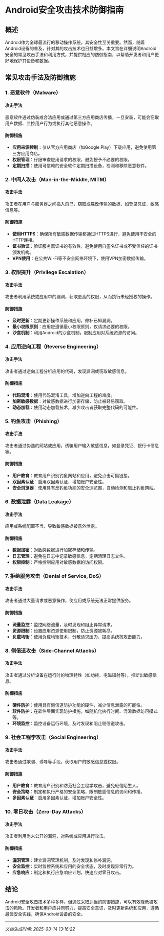 # Android安全攻击技术防御指南

## 概述

Android作为全球最流行的移动操作系统，其安全性至关重要。然而，随着Android设备的普及，针对其的攻击技术也日益增多。本文旨在详细说明Android安全的常见攻击手法和利用方式，并提供相应的防御指南，以帮助开发者和用户更好地保护其设备和数据。

## 常见攻击手法及防御措施

### 1. 恶意软件（Malware）

#### 攻击手法
恶意软件通过伪装成合法应用或通过第三方应用商店传播，一旦安装，可能会窃取用户数据、监控用户行为或执行其他恶意操作。

#### 防御措施
- **应用来源控制**：仅从官方应用商店（如Google Play）下载应用，避免使用第三方应用商店。
- **权限管理**：仔细审查应用请求的权限，避免授予不必要的权限。
- **定期扫描**：使用可信赖的安全软件定期扫描设备，检测和移除恶意软件。

### 2. 中间人攻击（Man-in-the-Middle, MITM）

#### 攻击手法
攻击者在用户与服务器之间插入自己，窃取或篡改传输的数据，如登录凭证、敏感信息等。

#### 防御措施
- **使用HTTPS**：确保所有敏感数据传输都通过HTTPS进行，避免使用不安全的HTTP连接。
- **证书验证**：验证服务器证书的有效性，避免使用自签名证书或不受信任的证书颁发机构。
- **VPN使用**：在公共Wi-Fi等不安全网络环境下，使用VPN加密数据传输。

### 3. 权限提升（Privilege Escalation）

#### 攻击手法
攻击者利用系统或应用中的漏洞，获取更高的权限，从而执行未经授权的操作。

#### 防御措施
- **及时更新**：定期更新操作系统和应用，修补已知漏洞。
- **最小权限原则**：应用应遵循最小权限原则，仅请求必要的权限。
- **沙盒机制**：利用Android的沙盒机制，限制应用对系统资源的访问。

### 4. 应用逆向工程（Reverse Engineering）

#### 攻击手法
攻击者通过逆向工程分析应用的代码，发现漏洞或窃取敏感信息。

#### 防御措施
- **代码混淆**：使用代码混淆工具，增加逆向工程的难度。
- **加密敏感数据**：对敏感数据进行加密存储，防止被轻易窃取。
- **动态加载**：使用动态加载技术，减少攻击者获取完整代码的可能性。

### 5. 钓鱼攻击（Phishing）

#### 攻击手法
攻击者通过伪造的网站或应用，诱骗用户输入敏感信息，如登录凭证、银行卡信息等。

#### 防御措施
- **用户教育**：教育用户识别钓鱼网站和应用，避免点击可疑链接。
- **双因素认证**：启用双因素认证，增加账户安全性。
- **安全浏览器**：使用具有反钓鱼功能的安全浏览器，自动检测和阻止钓鱼网站。

### 6. 数据泄露（Data Leakage）

#### 攻击手法
应用或系统配置不当，导致敏感数据被意外泄露。

#### 防御措施
- **数据加密**：对敏感数据进行加密存储和传输。
- **日志管理**：避免在日志中记录敏感信息，定期清理日志文件。
- **权限控制**：严格控制应用对敏感数据的访问权限。

### 7. 拒绝服务攻击（Denial of Service, DoS）

#### 攻击手法
攻击者通过大量请求或恶意操作，使应用或系统无法正常提供服务。

#### 防御措施
- **流量监控**：监控网络流量，及时发现和阻止异常请求。
- **资源限制**：设置应用资源使用限制，防止资源被耗尽。
- **负载均衡**：使用负载均衡技术，分散请求压力，提高系统抗攻击能力。

### 8. 侧信道攻击（Side-Channel Attacks）

#### 攻击手法
攻击者通过分析设备在运行时的物理特性（如功耗、电磁辐射等），推断出敏感信息。

#### 防御措施
- **硬件防护**：使用具有侧信道防护功能的硬件，减少信息泄露的可能性。
- **软件防护**：在软件层面实现防护措施，如随机化执行时间、混淆数据访问模式等。
- **环境监控**：监控设备运行环境，及时发现和阻止侧信道攻击。

### 9. 社会工程学攻击（Social Engineering）

#### 攻击手法
攻击者通过欺骗、诱导等手段，获取用户的敏感信息或权限。

#### 防御措施
- **用户教育**：教育用户识别和防范社会工程学攻击，避免轻信陌生人。
- **安全策略**：制定和执行严格的安全策略，限制敏感信息的访问和传播。
- **多因素认证**：启用多因素认证，增加账户安全性。

### 10. 零日攻击（Zero-Day Attacks）

#### 攻击手法
攻击者利用尚未公开的漏洞，对系统或应用进行攻击。

#### 防御措施
- **漏洞管理**：建立漏洞管理机制，及时发现和修补漏洞。
- **安全监控**：实时监控系统和应用的安全状态，及时发现异常行为。
- **应急响应**：制定和执行应急响应计划，快速应对零日攻击。

## 结论

Android安全攻击技术多种多样，但通过采取适当的防御措施，可以有效降低被攻击的风险。开发者和用户应共同努力，提高安全意识，及时更新系统和应用，遵循最佳安全实践，确保Android设备的安全。

---

*文档生成时间: 2025-03-14 13:16:22*
